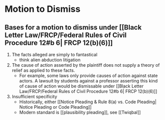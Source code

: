 # Motion to Dismiss

## Bases for a motion to dismiss under [[Black Letter Law/FRCP/Federal Rules of Civil Procedure 12#b 6| FRCP 12(b)(6)]]
1. The facts alleged are simply to fantastical
	* think alien abduction litigation
2. The cause of action asserted by the plaintiff does not supply a theory of relief as applied to these facts.
	* For example, some laws only provide causes of action against state actors. A lawsuit by students against a professor asserting this kind of cause of action would be dismissable under [[Black Letter Law/FRCP/Federal Rules of Civil Procedure 12#b 6| FRCP 12(b)(6)]]
3. Insufficient specificity
	* Historically, either [[Notice Pleading & Rule 8(a) vs. Code Pleading| Notice Pleading or Code Pleading]]
	* Modern standard is [[plausibility pleading]], see [[Twiqbal]]